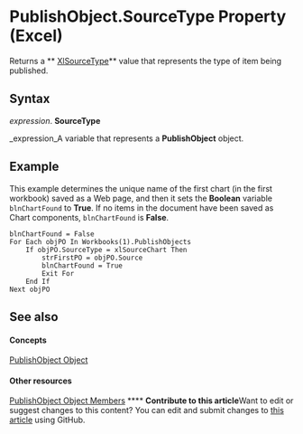 
# PublishObject.SourceType Property (Excel)

Returns a  ** [XlSourceType](d2effec0-3c7b-4347-99c0-0044c7471555.md)** value that represents the type of item being published.


## Syntax

 _expression_. **SourceType**

 _expression_A variable that represents a  **PublishObject** object.


## Example

This example determines the unique name of the first chart (in the first workbook) saved as a Web page, and then it sets the  **Boolean** variable `blnChartFound` to **True**. If no items in the document have been saved as Chart components,  `blnChartFound` is **False**.


```
blnChartFound = False 
For Each objPO In Workbooks(1).PublishObjects 
    If objPO.SourceType = xlSourceChart Then 
        strFirstPO = objPO.Source 
        blnChartFound = True 
        Exit For 
    End If 
Next objPO
```


## See also


#### Concepts


 [PublishObject Object](da719d86-b65b-3bbd-c0fc-8b3113777540.md)
#### Other resources


 [PublishObject Object Members](3091c7b1-69f2-d523-7a43-1a72837f96d6.md)
****   **Contribute to this article**Want to edit or suggest changes to this content? You can edit and submit changes to  [this article](https://github.com/jhershey00/VBA_Excel_Test/OpenXMLCon/articles/4d22915d-c5a3-c06f-85dc-3c6394644cec.md) using GitHub.

